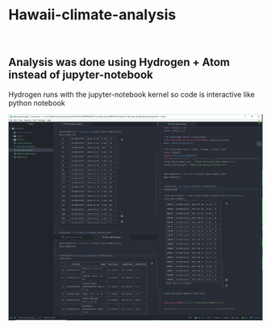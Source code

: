 # Hawaii-climate-analysis


<br>

<h2>Analysis was done using Hydrogen + Atom instead of jupyter-notebook</h2>
<p>Hydrogen runs with the jupyter-notebook kernel so code is interactive like python notebook</p>

<img src="./images/hydrogen-capture.PNG">
